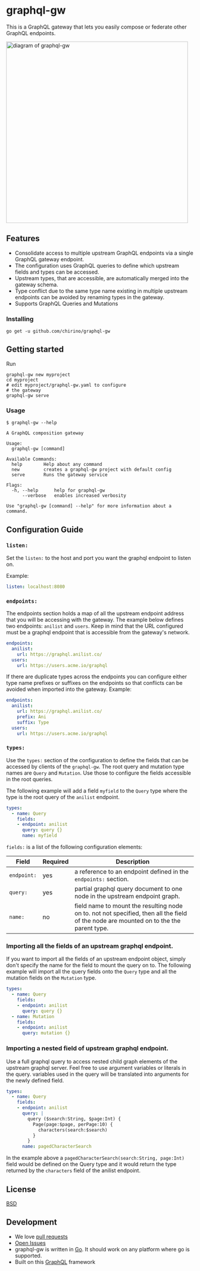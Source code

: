 # graphql-gw

This is a GraphQL gateway that lets you easily compose or federate other
GraphQL endpoints.

<img src="https://raw.githubusercontent.com/chirino/graphql-gw/master/docs/images/graphql-gw-overview.jpg" alt="diagram of graphql-gw" width="488">

## Features

* Consolidate access to multiple upstream GraphQL endpoints via a single GraphQL gateway endpoint.
* The configuration uses GraphQL queries to define which upstream fields and types can be accessed.    
* Upstream types, that are accessible, are automatically merged into the gateway schema.
* Type conflict due to the same type name existing in multiple upstream endpoints can be avoided
  by renaming types in the gateway.
* Supports GraphQL Queries and Mutations

### Installing

`go get -u github.com/chirino/graphql-gw`

## Getting started

Run

```
graphql-gw new myproject
cd myproject
# edit myproject/graphql-gw.yaml to configure
# the gateway
graphql-gw serve
```

### Usage

`$ graphql-gw --help`

```
A GraphQL composition gateway

Usage:
  graphql-gw [command]

Available Commands:
  help        Help about any command
  new         creates a graphql-gw project with default config
  serve       Runs the gateway service

Flags:
  -h, --help      help for graphql-gw
      --verbose   enables increased verbosity

Use "graphql-gw [command] --help" for more information about a command.
```

## Configuration Guide

### `listen:`

Set the `listen:` to the host and port you want the graphql endpoint to listen on. 

Example:
```yaml
listen: localhost:8080
```

### `endpoints:`

The endpoints section holds a map of all the upstream endpoint address that you will be
accessing with the gateway.  The example below defines two endpoints: `anilist` and `users`.
Keep in mind that the URL configured must be a graphql endpoint that is accessible from the 
gateway's network. 

```yaml
endpoints:
  anilist:
    url: https://graphql.anilist.co/
  users:
    url: https://users.acme.io/graphql
```

If there are duplicate types across the endpoints you can configure either type name
prefixes or suffixes on the endpoints so that conflicts can be avoided when imported
into the gateway.  Example:

```yaml
endpoints:
  anilist:
    url: https://graphql.anilist.co/
    prefix: Ani
    suffix: Type
  users:
    url: https://users.acme.io/graphql
```

### `types:`

Use the `types:` section of the configuration to define the fields that can be 
accessed by clients of the `graphql-gw`.  The root query and mutation type names 
are `Query` and `Mutation`.  Use those to configure the fields accessible in the 
root queries.  

The following example will add a field `myfield` to the `Query` type where the type
is the root query of the `anilist` endpoint. 

```yaml
types:
  - name: Query
    fields:
    - endpoint: anilist
      query: query {}
      name: myfield
```

`fields:` is a list of the following configuration elements:
 
| Field | Required| Description | 
|---|---| ---|
| `endpoint:` | yes | a reference to an endpoint defined in the `endpoints:` section.
| `query:` | yes | partial graphql query document to one node in the upstream endpoint graph.
| `name:` | no | field name to mount the resulting node on to.  not not specified, then all the field of the node are mounted on to the the parent type.|

### Importing all the fields of an upstream graphql endpoint.

If you want to import all the fields of an upstream endpoint object, simply don't specify 
the name for the field to mount the query on to. The following example will import all the
query fields onto the `Query` type and all the mutation fields on the `Mutation` type. 

```yaml
types:
  - name: Query
    fields:
    - endpoint: anilist
      query: query {}
  - name: Mutation
    fields:
    - endpoint: anilist
      query: mutation {}
```

### Importing a nested field of upstream graphql endpoint.

Use a full graphql query to access nested child graph elements of the upstream
graphql server.  Feel free to use argument variables or literals in the query. 
variables used in the query will be translated into arguments for the newly defined
field. 

```yaml
types:
  - name: Query
    fields:
    - endpoint: anilist
      query: |
        query ($search:String, $page:Int) {
          Page(page:$page, perPage:10) {
            characters(search:$search)
          }
        }
      name: pagedCharacterSearch
```

In the example above a `pagedCharacterSearch(search:String, page:Int)` field would 
be defined on the Query type and it would return the type returned by the `characters`
field of the anilist endpoint. 

## License

[BSD](./LICENSE)

## Development

- We love [pull requests](https://github.com/chirino/graphql-gw/pulls)
- [Open Issues](https://github.com/chirino/graphql-gw/issues)
- graphql-gw is written in [Go](https://golang.org/). It should work on any platform where go is supported.
- Built on this [GraphQL](https://github.com/chirino/graphql) framework
